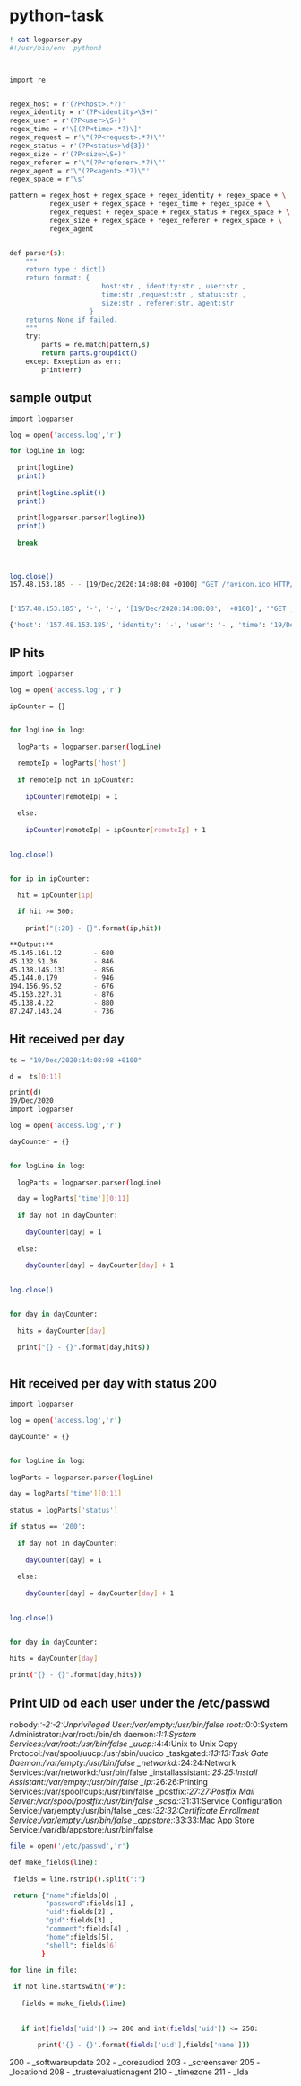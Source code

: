 # python-task

```bash
! cat logparser.py
#!/usr/bin/env  python3



import re


regex_host = r'(?P<host>.*?)'
regex_identity = r'(?P<identity>\S+)'
regex_user = r'(?P<user>\S+)'
regex_time = r'\[(?P<time>.*?)\]'
regex_request = r'\"(?P<request>.*?)\"'
regex_status = r'(?P<status>\d{3})'
regex_size = r'(?P<size>\S+)'
regex_referer = r'\"(?P<referer>.*?)\"'
regex_agent = r'\"(?P<agent>.*?)\"'
regex_space = r'\s'

pattern = regex_host + regex_space + regex_identity + regex_space + \
          regex_user + regex_space + regex_time + regex_space + \
		  regex_request + regex_space + regex_status + regex_space + \
		  regex_size + regex_space + regex_referer + regex_space + \
		  regex_agent


def parser(s):
	"""
	return type : dict()
	return format: {
                       host:str , identity:str , user:str ,
					   time:str ,request:str , status:str ,
					   size:str , referer:str, agent:str
					}
	returns None if failed.
	"""
	try:
		parts = re.match(pattern,s)
		return parts.groupdict()
	except Exception as err:
		print(err)
```

## sample output

```bash
import logparser

log = open('access.log','r')

for logLine in log:
    
  print(logLine)
  print()
    
  print(logLine.split())
  print()
    
  print(logparser.parser(logLine))
  print()
    
  break
    
    
    
log.close()
157.48.153.185 - - [19/Dec/2020:14:08:08 +0100] "GET /favicon.ico HTTP/1.1" 404 217 "http://www.almhuette-raith.at/apache-log/access.log" "Mozilla/5.0 (Windows NT 6.3; Win64; x64) AppleWebKit/537.36 (KHTML, like Gecko) Chrome/87.0.4280.88 Safari/537.36" "-"


['157.48.153.185', '-', '-', '[19/Dec/2020:14:08:08', '+0100]', '"GET', '/favicon.ico', 'HTTP/1.1"', '404', '217', '"http://www.almhuette-raith.at/apache-log/access.log"', '"Mozilla/5.0', '(Windows', 'NT', '6.3;', 'Win64;', 'x64)', 'AppleWebKit/537.36', '(KHTML,', 'like', 'Gecko)', 'Chrome/87.0.4280.88', 'Safari/537.36"', '"-"']

{'host': '157.48.153.185', 'identity': '-', 'user': '-', 'time': '19/Dec/2020:14:08:08 +0100', 'request': 'GET /favicon.ico HTTP/1.1', 'status': '404', 'size': '217', 'referer': 'http://www.almhuette-raith.at/apache-log/access.log', 'agent': 'Mozilla/5.0 (Windows NT 6.3; Win64; x64) AppleWebKit/537.36 (KHTML, like Gecko) Chrome/87.0.4280.88 Safari/537.36'}
```

## IP hits

```bash
import logparser

log = open('access.log','r')

ipCounter = {}


for logLine in log:
    
  logParts = logparser.parser(logLine)

  remoteIp = logParts['host']
    
  if remoteIp not in ipCounter:
    
    ipCounter[remoteIp] = 1
    
  else:
    
    ipCounter[remoteIp] = ipCounter[remoteIp] + 1
    

log.close()


for ip in ipCounter:
    
  hit = ipCounter[ip]

  if hit >= 500:
        
    print("{:20} - {}".format(ip,hit))
```
 
 ```bash
 **Output:**
 45.145.161.12        - 680
45.132.51.36         - 846
45.138.145.131       - 856
45.144.0.179         - 946
194.156.95.52        - 676
45.153.227.31        - 876
45.138.4.22          - 880
87.247.143.24        - 736
```

## Hit received per day

```bash
ts = "19/Dec/2020:14:08:08 +0100"

d =  ts[0:11]

print(d)
19/Dec/2020
import logparser

log = open('access.log','r')

dayCounter = {}


for logLine in log:
    
  logParts = logparser.parser(logLine)

  day = logParts['time'][0:11]
    
  if day not in dayCounter:
    
    dayCounter[day] = 1
    
  else:
    
    dayCounter[day] = dayCounter[day] + 1
    

log.close()


for day in dayCounter:
    
  hits = dayCounter[day]

  print("{} - {}".format(day,hits))
  
  ```
  
  ## Hit received per day with status 200
  
  ```bash
  import logparser

log = open('access.log','r')

dayCounter = {}


for logLine in log:
    
  logParts = logparser.parser(logLine)

  day = logParts['time'][0:11]
    
  status = logParts['status']  
  
  if status == '200':
    
    if day not in dayCounter:
    
      dayCounter[day] = 1
    
    else:
    
      dayCounter[day] = dayCounter[day] + 1
    

log.close()


for day in dayCounter:
    
  hits = dayCounter[day]

  print("{} - {}".format(day,hits))
  ```
  
  
 ## Print UID od each user under the /etc/passwd
 
 nobody:*:-2:-2:Unprivileged User:/var/empty:/usr/bin/false
root:*:0:0:System Administrator:/var/root:/bin/sh
daemon:*:1:1:System Services:/var/root:/usr/bin/false
_uucp:*:4:4:Unix to Unix Copy Protocol:/var/spool/uucp:/usr/sbin/uucico
_taskgated:*:13:13:Task Gate Daemon:/var/empty:/usr/bin/false
_networkd:*:24:24:Network Services:/var/networkd:/usr/bin/false
_installassistant:*:25:25:Install Assistant:/var/empty:/usr/bin/false
_lp:*:26:26:Printing Services:/var/spool/cups:/usr/bin/false
_postfix:*:27:27:Postfix Mail Server:/var/spool/postfix:/usr/bin/false
_scsd:*:31:31:Service Configuration Service:/var/empty:/usr/bin/false
_ces:*:32:32:Certificate Enrollment Service:/var/empty:/usr/bin/false
_appstore:*:33:33:Mac App Store Service:/var/db/appstore:/usr/bin/false
 
 ```bash
 file = open('/etc/passwd','r')

def make_fields(line):
  
  fields = line.rstrip().split(":")

  return {"name":fields[0] , 
          "password":fields[1] , 
          "uid":fields[2] , 
          "gid":fields[3] , 
          "comment":fields[4] ,
          "home":fields[5],
          "shell": fields[6]
         }

for line in file:
    
  if not line.startswith("#"):
    
    fields = make_fields(line)
    
    
    if int(fields['uid']) >= 200 and int(fields['uid']) <= 250:
        
        print('{} - {}'.format(fields['uid'],fields['name']))
```
200 - _softwareupdate
202 - _coreaudiod
203 - _screensaver
205 - _locationd
208 - _trustevaluationagent
210 - _timezone
211 - _lda
